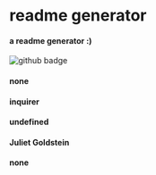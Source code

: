# readme generator
#### a readme generator :)



![github badge](https://img.shields.io/badge/Readme-Generator-pink)

 #### none
 #### inquirer
 #### undefined
 #### Juliet Goldstein
 #### none
    
    
